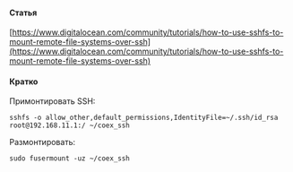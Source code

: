 #### Статья

[https://www.digitalocean.com/community/tutorials/how-to-use-sshfs-to-mount-remote-file-systems-over-ssh](https://www.digitalocean.com/community/tutorials/how-to-use-sshfs-to-mount-remote-file-systems-over-ssh)

#### Кратко

Примонтировать SSH:

```
sshfs -o allow_other,default_permissions,IdentityFile=~/.ssh/id_rsa root@192.168.11.1:/ ~/coex_ssh
```

Размонтировать:

```
sudo fusermount -uz ~/coex_ssh
```



